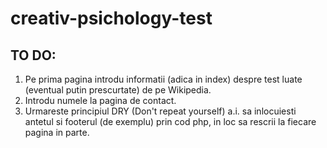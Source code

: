 # creativ-psichology-test

## TO DO:
1. Pe prima pagina introdu informatii (adica in index) despre test luate (eventual putin prescurtate) de pe Wikipedia.
2. Introdu numele la pagina de contact.
3. Urmareste principiul DRY (Don't repeat yourself) a.i. sa inlocuiesti antetul si footerul (de exemplu) prin cod php, in loc sa rescrii la fiecare pagina in parte.
